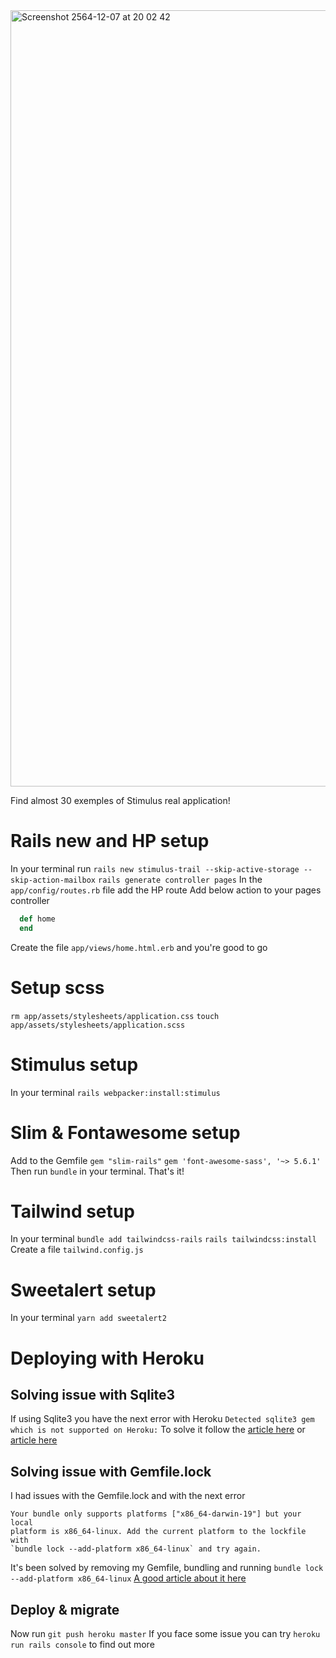 <img width="1242" alt="Screenshot 2564-12-07 at 20 02 42" src="https://user-images.githubusercontent.com/33062224/145090239-db00eef5-cbc2-466f-a724-1fdcea30c0cd.png">


Find almost 30 exemples of Stimulus real application!

# Rails new and HP setup

In your terminal run
`rails new stimulus-trail --skip-active-storage --skip-action-mailbox`
`rails generate controller pages`
In the `app/config/routes.rb` file add the HP route
Add below action to your pages controller
```ruby
  def home
  end
```
Create the file `app/views/home.html.erb` and you're good to go

# Setup scss

`rm app/assets/stylesheets/application.css`
`touch app/assets/stylesheets/application.scss`

# Stimulus setup

In your terminal
`rails webpacker:install:stimulus`

# Slim & Fontawesome setup

Add to the Gemfile
`gem "slim-rails"`
`gem 'font-awesome-sass', '~> 5.6.1'`
Then run `bundle` in your terminal. That's it!

# Tailwind setup

In your terminal
`bundle add tailwindcss-rails`
`rails tailwindcss:install`
Create a file `tailwind.config.js`

# Sweetalert setup

In your terminal
`yarn add sweetalert2`

# Deploying with Heroku

## Solving issue with Sqlite3

If using Sqlite3 you have the next error with Heroku `Detected sqlite3 gem which is not supported on Heroku:` To solve it follow the [article here](https://devcenter.heroku.com/articles/sqlite3) or [article here](https://www.codecademy.com/articles/deploy-rails-to-heroku)

## Solving issue with Gemfile.lock
I had issues with the Gemfile.lock and with the next error
```
Your bundle only supports platforms ["x86_64-darwin-19"] but your local
platform is x86_64-linux. Add the current platform to the lockfile with
`bundle lock --add-platform x86_64-linux` and try again.
```

It's been solved by removing my Gemfile, bundling and running `bundle lock --add-platform x86_64-linux`
[A good article about it here](https://www.moncefbelyamani.com/understanding-the-gemfile-lock-file/)


## Deploy & migrate

Now run `git push heroku master`
If you face some issue you can try `heroku run rails console` to find out more
